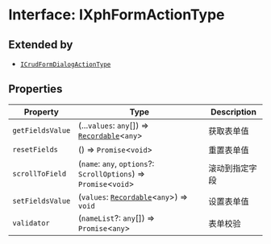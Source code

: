 # Interface: IXphFormActionType

## Extended by

- [`ICrudFormDialogActionType`](ICrudFormDialogActionType.md)

## Properties

| Property | Type | Description |
| ------ | ------ | ------ |
| `getFieldsValue` | (...`values`: `any`[]) => [`Recordable`](../type-aliases/Recordable.md)\<`any`\> | 获取表单值 |
| `resetFields` | () => `Promise`\<`void`\> | 重置表单值 |
| `scrollToField` | (`name`: `any`, `options`?: `ScrollOptions`) => `Promise`\<`void`\> | 滚动到指定字段 |
| `setFieldsValue` | (`values`: [`Recordable`](../type-aliases/Recordable.md)\<`any`\>) => `void` | 设置表单值 |
| `validator` | (`nameList`?: `any`[]) => `Promise`\<`any`\> | 表单校验 |
